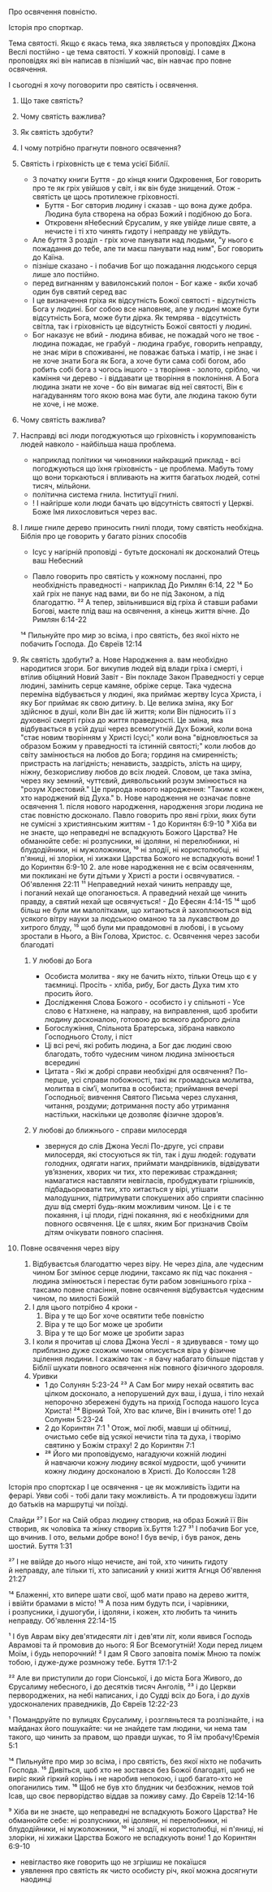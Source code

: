 Про освячення повністю.

Історія про спорткар.

Тема святості. Якщо є якась тема, яка зявляється у проповдіях Джона Веслі постійно - це тема святості. У кожній проповіді. І саме в проповідях які він написав в пізніший час, він навчає про повне освячення. 

І сьогодні я хочу поговорити про святість і освячення.

1. Що таке святість?
2. Чому святість важлива?
3. Як святість здобути?
4. І чому потрібно прагнути повного освячення?


1. Святість і гріховність це є тема усієї Біблії. 
   - З початку книги Буття - до кінця книги Одкровення, Бог говорить про те як гріх увійшов у світ, і як він буде знищений. Отож - святість це щось протилежне гріховності. 
     - Буття - Бог свторив людину і сказав - що вона дуже добра. Людина була створена на образ Божий і подібною до Бога. 
     - Откровенн яНебесний Єрусалим, у яке увійде лише святе, а нечисте і ті хто чинять гидоту і неправду не увійдуть.
   - Але буття 3 розділ - гріх хоче панувати над людьми, "у нього є пожадання до тебе, але ти маєш панувати над ним", Бог говорить до Каїна. 
   - пізніше сказано - і побачив Бог що пожадання людського серця лише зло постійно. 
   - перед вигнанням у вавилонський полон - Бог каже - якби хочаб один був святий серед вас
   - І це визначення гріха як відсутність Божої святості - відсутність Бога у людині. Бог собою все наповняє, але у людині може бути відсутність Бога, може бути дірка. Як темрява - відсутність світла, так і гріховність це відсутність Божої святості у людині. 
   - Бог наказує не вбий - людина вбиває, не пожадай чого не твоє - людина пожадає, не грабуй - людина грабує, говорить неправду, не знає міри в споживанні, не поважає батька і матір, і не знає і не хоче знати Бога як Бога, а хоче бути сама собі богом, або робить собі бога з чогось іншого - з творіння - золото, срібло, чи каміння чи дерево - і віддавати це творіння в поклоніння. А Бога людина знати не хоче - бо він вимагає від неї святості, Він є нагадуванням того якою вона має бути, але людина такою бути не хоче, і не може. 
  
2. Чому святість важлива? 
  1. Насправді всі люди погоджуються що гріховність і корумпованість людей навколо - найбільша наша проблема. 
      - наприклад політики чи чиновники найкращий приклад - всі погоджуються що їхня гріховність - це проблема. Мабуть тому що вони торкаються і впливають на життя багатьох людей, сотні тисяч, мільйони.
      - політична система гнила. Інституції гнилі. 
      - ! І найгірше коли люди бачать цю відсутність святості у Церкві. Боже Імя лихословиться через вас. 

  2. І лише гниле дерево приносить гнилі плоди, тому святість необхідна. Біблія про це говорить у багато різних способів
      - Ісус у нагірній проповіді - бутьте досконалі як досконалий Отець ваш Небесний

      - Павло говорить про святість у кожному посланні, про необхідність праведності - наприклад До Римлян 6:14, 22 ¹⁴ Бо хай гріх не панує над вами, ви бо не під Законом, а під благодаттю. ²² А тепер, звільнившися від гріха й ставши рабами Богові, маєте плід ваш на освячення, а кінець життя вічне. До Римлян 6:14-22

      ¹⁴ Пильнуйте про мир зо всіма, і про святість, без якої ніхто не побачить Господа. До Євреїв 12:14

3. Як святість здобути?
   a. Нове Народження 
     a. вам необхідно народитися згори. Бог викупив людей від влади гріха і смерті, і втілив обіцяний Новий Завіт - Він покладе Закон Праведності у серце людині, замінить серце камяне, обріже серце. Така чудесна переміна відбувається у людині, яка приймає жертву Ісуса Христа, і яку Бог приймає як свою дитину. 
     b. Це велика зміна, яку Бог здійснює в душі, коли Він дає їй життя; коли Він підносить її з духовної смерті гріха до життя праведності. Це зміна, яка відбувається в усій душі через всемогутній Дух Божий, коли вона "стає новим творінням у Христі Ісусі;" коли вона "відновлюється за образом Божим у праведності та істинній святості;" коли любов до світу замінюється на любов до Бога; гординя на смиренність; пристрасть на лагідність; ненависть, заздрість, злість на щиру, ніжну, безкорисливу любов до всіх людей. Словом, це така зміна, через яку земний, чуттєвий, диявольський розум змінюється на "розум Хрестовий." Це природа нового народження: "Таким є кожен, хто народжений від Духа."
    b. Нове народження не означає повне освячення
        1. після нового народження, народження згори людина не стає повністю досконало. Павло говорить про явні гріхи, яких бути не сумісні з християнським життям - 1 до Коринтян 6:9-10 ⁹ Хіба ви не знаєте, що неправедні не вспадкують Божого Царства? Не обманюйте себе: ні розпусники, ні ідоляни, ні перелюбники, ні блудодійники, ні мужоложники, ¹⁰ ні злодії, ні користолюбці, ні п'яниці, ні злоріки, ні хижаки Царства Божого не вспадкують вони! 1 до Коринтян 6:9-10
        2. але нове народження не є всім освяченням, ми покликані не бути дітьми у Христі а рости і освячуватися. 
        - Об'явлення 22:11 ¹¹ Неправедний нехай чинить неправду ще, і поганий нехай ще опоганюється. А праведний нехай ще чинить правду, а святий нехай ще освячується! 
        - До Ефесян 4:14-15 ¹⁴ щоб більш не були ми малолітками, що хитаються й захоплюються від усякого вітру науки за людською оманою та за лукавством до хитрого блуду, ¹⁵ щоб були ми правдомовні в любові, і в усьому зростали в Нього, а Він Голова, Христос. 
    c. Освячення через засоби благодаті
      1. У любові до Бога
           - Особиста молитва - яку не бачить ніхто, тільки Отець що є у таємниці. Просіть - хліба, рибу, Бог дасть Духа тим хто просить його. 
           - Дослідження Слова Божого - особисто і у спільноті - Усе слово є Натхнене, на направу, на виправлення, щоб зробити людину досконалою, готовою до всякого доброго дніла
           - Богослужіння, Спільнота Братерська, зібрана навколо Господнього Столу, і піст
           - Ці всі речі, які робить людина, а Бог дає людині свою благодать, тобто чудесним чином людина змінюється всередині
           - Цитата - Які ж добрі справи необхідні для освячення? По-перше, усі справи побожності, такі як громадська молитва, молитва в сім’ї, молитва в особиста; приймання вечері Господньої; вивчення Святого Письма через слухання, читання, роздуми; дотримання посту або утримання настільки, наскільки це дозволяє фізичне здоров’я.

      2.  У любові до ближнього - справи милосердя
           - звернуся до слів Джона Уеслі 
            По-друге, усі справи милосердя, які стосуються як тіл, так і душ людей: годувати голодних, одягати нагих, приймати мандрівників, відвідувати ув’язнених, хворих чи тих, хто переживає страждання; намагатися наставляти невігласів, пробуджувати грішників, підбадьорювати тих, хто хитається у вірі, утішати малодушних, підтримувати спокушених або сприяти спасінню душ від смерті будь-яким можливим чином. Це і є те покаяння, і ці плоди, гідні покаяння, які є необхідними для повного освячення. Це є шлях, яким Бог призначив Своїм дітям очікувати повного спасіння.

4. Повне освячення через віру
   1. Відбуваєтсья благодаттю через віру. Не через діла, але чудесним чином Бог змінює серце людини, таксамо як під час покання - людина змінюється і перестає бути рабом зовнішнього гріха - таксамо повне спасіння, повне освячення відбуваєтсья чудесним чином, по милості Божій
   2. І для цього потрібно 4 кроки - 
      1. Віра у те що Бог хоче освятити тебе повністю
      2. Віра у те що Бог може це зробити 
      3. Віра у те що Бог може це зробити зараз 
   3. І коли я прочитав ці слова Джона Уеслі - я здивувався - тому що приблизно дуже схожим чином описується віра у фізичне зцілення людини. І скажімо так - я бачу набагато більше підстав у Біблії шукати повного освячення ніж повного фізичного здоровля. 
   4. Уривки 
      - 1 до Солунян 5:23-24 ²³ А Сам Бог миру нехай освятить вас цілком досконало, а непорушений дух ваш, і душа, і тіло нехай непорочно збережені будуть на прихід Господа нашого Ісуса Христа! ²⁴ Вірний Той, Хто вас кличе, Він і вчинить оте! 1 до Солунян 5:23-24
      - 2 до Коринтян 7:1 ¹ Отож, мої любі, мавши ці обітниці, очистьмо себе від усякої нечисти тіла та духа, і творімо святиню у Божім страху! 2 до Коринтян 7:1
      - ²⁸ Його ми проповідуємо, нагадуючи кожній людині й навчаючи кожну людину всякої мудрости, щоб учинити кожну людину досконалою в Христі. До Колоссян 1:28

Історія про спортскар
І це освячення - це як можливість їздити на ферарі. Уяви собі - тобі дали таку можливість. А ти продовжуєш їздити до батьків на маршрутці чи поїзді. 


Слайди
²⁷ І Бог на Свій образ людину створив, на образ Божий її Він створив, як чоловіка та жінку створив їх.Буття 1:27
³¹ І побачив Бог усе, що вчинив. І ото, вельми добре воно! І був вечір, і був ранок, день шостий. Буття 1:31

²⁷ І не ввійде до нього ніщо нечисте, ані той, хто чинить гидоту й неправду, але тільки ті, хто записаний у книзі життя Агнця Об'явлення 21:27

¹⁴ Блаженні, хто випере шати свої, щоб мати право на дерево життя, і ввійти брамами в місто! ¹⁵ А поза ним будуть пси, і чарівники, і розпусники, і душогуби, і ідоляни, і кожен, хто любить та чинить неправду. Об'явлення 22:14-15

¹ І був Аврам віку дев'ятидесяти літ і дев'яти літ, коли явився Господь Аврамові та й промовив до нього: Я Бог Всемогутній! Ходи перед лицем Моїм, і будь непорочний! ² І дам Я Свого заповіта поміж Мною та поміж тобою, і дуже-дуже розмножу тебе. Буття 17:1-2

²² Але ви приступили до гори Сіонської, і до міста Бога Живого, до Єрусалиму небесного, і до десятків тисяч Анголів, ²³ і до Церкви первороджених, на небі написаних, і до Судді всіх до Бога, і до духів удосконалених праведників, До Євреїв 12:22-23

¹ Помандруйте по вулицях Єрусалиму, і розгляньтеся та розпізнайте, і на майданах його пошукайте: чи не знайдете там людини, чи нема там такого, що чинить за правом, що правди шукає, то Я їм пробачу!Єремія 5:1

¹⁴ Пильнуйте про мир зо всіма, і про святість, без якої ніхто не побачить Господа. ¹⁵ Дивіться, щоб хто не зостався без Божої благодаті, щоб не виріс який гіркий корінь і не наробив непокою, і щоб багато-хто не опоганились тим. ¹⁶ Щоб не був хто блудник чи безбожник, немов той Ісав, що своє перворідство віддав за поживу саму. До Євреїв 12:14-16
      
⁹ Хіба ви не знаєте, що неправедні не вспадкують Божого Царства? Не обманюйте себе: ні розпусники, ні ідоляни, ні перелюбники, ні блудодійники, ні мужоложники, ¹⁰ ні злодії, ні користолюбці, ні п'яниці, ні злоріки, ні хижаки Царства Божого не вспадкують вони! 1 до Коринтян 6:9-10


- невігластво яке говорить що не згрішиш не покаїшся
- уявлення про святість як чисто особисту річ, якої можна досягнути наодинці


